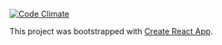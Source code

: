 [![Code Climate](https://lima.codeclimate.com/github/danielchangNYC/create-react-app-codeclimate-issue/badges/gpa.svg)](https://lima.codeclimate.com/github/danielchangNYC/create-react-app-codeclimate-issue)

This project was bootstrapped with [Create React App](https://github.com/facebookincubator/create-react-app).

